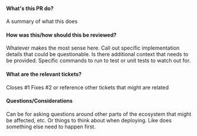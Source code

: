 #### What's this PR do?
A summary of what this does

#### How was this/how should this be reviewed?
Whatever makes the most sense here. Call out specific implementation details that could be questionable. Is there additional context that needs to be provided. Specific commands to run to test or unit tests to watch out for.

#### What are the relevant tickets?
Closes #1
Fixes #2
or reference other tickets that might are related

#### Questions/Considerations
Can be for asking questions around other parts of the ecosystem that might be affected, etc. Or things to think about when deploying. Like does something else need to happen first.